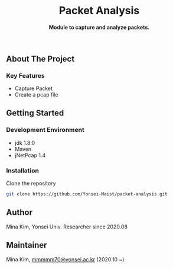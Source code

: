 <!-- PROJECT LOGO -->
<br/>
<p align="center">
  <h1 align="center"> Packet Analysis </h3>
  <h4 align="center">
    Module to capture and analyze packets.
  </h4>
</p>
<br/>

<!-- ABOUT THE PROJECT -->
## About The Project

### Key Features
- Capture Packet
- Create a pcap file

<!-- GETTING STARTED -->
## Getting Started

### Development Environment
- jdk 1.8.0
- Maven
- jNetPcap 1.4

### Installation
Clone the repository
```sh
git clone https://github.com/Yonsei-Maist/packet-analysis.git
```

<!-- AUTHOR -->
## Author
Mina Kim, Yonsei Univ. Researcher since 2020.08  

<!-- MAINTAINER -->
## Maintainer
Mina Kim, mmmmm70@yonsei.ac.kr (2020.10 ~)
